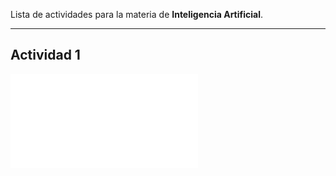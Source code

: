 
Lista de actividades para la materia de **Inteligencia Artificial**.

---
## Actividad 1
![Actividad 1](Actividad%201.md)

